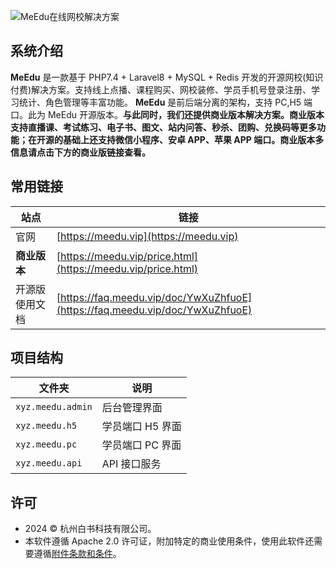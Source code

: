 ![MeEdu在线网校解决方案](https://meedu.cloud.oss.meedu.vip/github/banner.png)

## 系统介绍

**MeEdu** 是一款基于 PHP7.4 + Laravel8 + MySQL + Redis 开发的开源网校(知识付费)解决方案。支持线上点播、课程购买、网校装修、学员手机号登录注册、学习统计、角色管理等丰富功能。
**MeEdu** 是前后端分离的架构，支持 PC,H5 端口。此为 MeEdu 开源版本。**与此同时，我们还提供商业版本解决方案。商业版本支持直播课、考试练习、电子书、图文、站内问答、秒杀、团购、兑换码等更多功能；在开源的基础上还支持微信小程序、安卓 APP、苹果 APP 端口。商业版本多信息请点击下方的商业版链接查看。**

## 常用链接

| 站点           | 链接                                                                         |
| -------------- | ---------------------------------------------------------------------------- |
| 官网           | [https://meedu.vip](https://meedu.vip)                                       |
| **商业版本**   | [https://meedu.vip/price.html](https://meedu.vip/price.html)                 |
| 开源版使用文档 | [https://faq.meedu.vip/doc/YwXuZhfuoE](https://faq.meedu.vip/doc/YwXuZhfuoE) |

## 项目结构

| 文件夹            | 说明             |
| ----------------- | ---------------- |
| `xyz.meedu.admin` | 后台管理界面     |
| `xyz.meedu.h5`    | 学员端口 H5 界面 |
| `xyz.meedu.pc`    | 学员端口 PC 界面 |
| `xyz.meedu.api`   | API 接口服务     |

## 许可

- 2024 © 杭州白书科技有限公司。
- 本软件遵循 Apache 2.0 许可证，附加特定的商业使用条件，使用此软件还需要遵循[附件条款和条件](ADDITIONAL_TERMS.md)。

